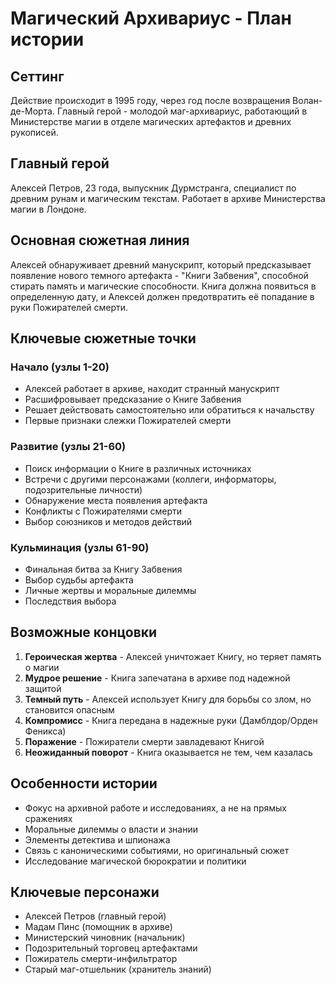 # Магический Архивариус - План истории

## Сеттинг
Действие происходит в 1995 году, через год после возвращения Волан-де-Морта. Главный герой - молодой маг-архивариус, работающий в Министерстве магии в отделе магических артефактов и древних рукописей.

## Главный герой
Алексей Петров, 23 года, выпускник Дурмстранга, специалист по древним рунам и магическим текстам. Работает в архиве Министерства магии в Лондоне.

## Основная сюжетная линия
Алексей обнаруживает древний манускрипт, который предсказывает появление нового темного артефакта - "Книги Забвения", способной стирать память и магические способности. Книга должна появиться в определенную дату, и Алексей должен предотвратить её попадание в руки Пожирателей смерти.

## Ключевые сюжетные точки

### Начало (узлы 1-20)
- Алексей работает в архиве, находит странный манускрипт
- Расшифровывает предсказание о Книге Забвения
- Решает действовать самостоятельно или обратиться к начальству
- Первые признаки слежки Пожирателей смерти

### Развитие (узлы 21-60)
- Поиск информации о Книге в различных источниках
- Встречи с другими персонажами (коллеги, информаторы, подозрительные личности)
- Обнаружение места появления артефакта
- Конфликты с Пожирателями смерти
- Выбор союзников и методов действий

### Кульминация (узлы 61-90)
- Финальная битва за Книгу Забвения
- Выбор судьбы артефакта
- Личные жертвы и моральные дилеммы
- Последствия выбора

## Возможные концовки

1. **Героическая жертва** - Алексей уничтожает Книгу, но теряет память о магии
2. **Мудрое решение** - Книга запечатана в архиве под надежной защитой
3. **Темный путь** - Алексей использует Книгу для борьбы со злом, но становится опасным
4. **Компромисс** - Книга передана в надежные руки (Дамблдор/Орден Феникса)
5. **Поражение** - Пожиратели смерти завладевают Книгой
6. **Неожиданный поворот** - Книга оказывается не тем, чем казалась

## Особенности истории
- Фокус на архивной работе и исследованиях, а не на прямых сражениях
- Моральные дилеммы о власти и знании
- Элементы детектива и шпионажа
- Связь с каноническими событиями, но оригинальный сюжет
- Исследование магической бюрократии и политики

## Ключевые персонажи
- Алексей Петров (главный герой)
- Мадам Пинс (помощник в архиве)
- Министерский чиновник (начальник)
- Подозрительный торговец артефактами
- Пожиратель смерти-инфильтратор
- Старый маг-отшельник (хранитель знаний)
